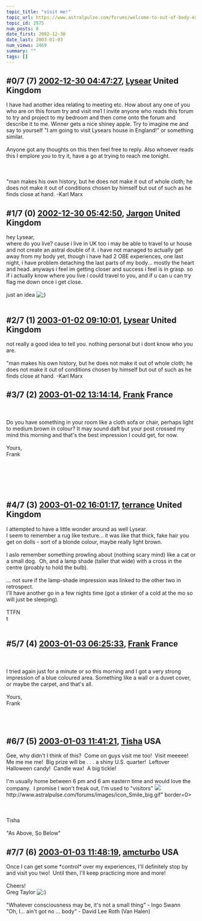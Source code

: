 ```yaml
---
topic_title: "visit me!"
topic_url: https://www.astralpulse.com/forums/welcome-to-out-of-body-experiences!/visit-me%21
topic_id: 2975
num_posts: 8
date_first: 2002-12-30
date_last: 2003-01-03
num_views: 2469
summary: ""
tags: []
---
```


## \#0/7 (7) [2002-12-30 04:47:27](https://www.astralpulse.com/forums/index.php?msg=118704), [Lysear](https://www.astralpulse.com/forums/profile/?u=1214) United Kingdom ##
<section>
I have had another idea relating to meeting etc. How about any one of you who are on this forum try and visit me1 I invite anyone who reads this forum to try and project to my bedroom and then come onto the forum and describe it to me. Winner gets a nice shiney apple. Try to imagine me and say to yourself "I am going to visit Lysears house in England!" or something similar.
<br>
<br>
Anyone got any thoughts on this then feel free to reply. Also whoever reads this I emplore you to try it, have a go at trying to reach me tonight.
<br>
<br>
<br>
<br>
"man makes his own history, but he does not make it out of whole cloth; he does not make it out of conditions chosen by himself but out of such as he finds close at hand. -Karl Marx
</section>

## \#1/7 (0) [2002-12-30 05:42:50](https://www.astralpulse.com/forums/index.php?msg=19420), [Jargon](https://www.astralpulse.com/forums/profile/?u=1648) United Kingdom ##
<section>
hey Lysear,
<br>
where do you live? cause i live in UK too i may be able to travel to ur house and not create an astral double of it. i have not managed to actually get away from my body yet, though i have had 2 OBE experiences, one last night, i have problem detaching the last parts of my body... mostly the heart and head. anyways i feel im getting closer and success i feel is in grasp. so if i actually know where you live i could travel to you, and if u can u can try flag me down once i get close.
<br>
<br>
just an idea
<img alt=";)" class="smiley" src="https://www.astralpulse.com/forums/Smileys/fugue/wink.png" title="Wink"/>
<br>
<br>
</section>

## \#2/7 (1) [2003-01-02 09:10:01](https://www.astralpulse.com/forums/index.php?msg=19526), [Lysear](https://www.astralpulse.com/forums/profile/?u=1214) United Kingdom ##
<section>
not really a good idea to tell you. nothing personal but i dont know who you are.
<br>
<br>
"man makes his own history, but he does not make it out of whole cloth; he does not make it out of conditions chosen by himself but out of such as he finds close at hand. -Karl Marx
</section>

## \#3/7 (2) [2003-01-02 13:14:14](https://www.astralpulse.com/forums/index.php?msg=19532), [Frank](https://www.astralpulse.com/forums/profile/?u=359) France ##
<section>
<br>
<br>
Do you have something in your room like a cloth sofa or chair, perhaps light to medium brown in colour? It may sound daft but your post crossed my mind this morning and that's the best impression I could get, for now.
<br>
<br>
Yours,
<br>
Frank
<br>
<br>
<br>
<br>
<br>
<br>
</section>

## \#4/7 (3) [2003-01-02 16:01:17](https://www.astralpulse.com/forums/index.php?msg=19543), [terrance](https://www.astralpulse.com/forums/profile/?u=1521) United Kingdom ##
<section>
I attempted to have a little wonder around as well Lysear.
<br>
I seem to remember a rug like texture... it was like that thick, fake hair you get on dolls - sort of a blonde colour, maybe really light brown.
<br>
<br>
I aslo remember something prowling about (nothing scary mind) like a cat or a small dog.  Oh, and a lamp shade (taller that wide) with a cross in the centre (proably to hold the bulb).
<br>
<br>
... not sure if the lamp-shade impression was linked to the other two in retrospect.
<br>
I'll have another go in a few nights time (got a stinker of a cold at the mo so will just be sleeping).
<br>
<br>
TTFN
<br>
t
<br>
<br>
</section>

## \#5/7 (4) [2003-01-03 06:25:33](https://www.astralpulse.com/forums/index.php?msg=19575), [Frank](https://www.astralpulse.com/forums/profile/?u=359) France ##
<section>
<br>
<br>
I tried again just for a minute or so this morning and I got a very strong impression of a blue coloured area. Something like a wall or a duvet cover, or maybe the carpet, and that's all.
<br>
<br>
Yours,
<br>
Frank
<br>
<br>
<br>
<br>
</section>

## \#6/7 (5) [2003-01-03 11:41:21](https://www.astralpulse.com/forums/index.php?msg=19586), [Tisha](https://www.astralpulse.com/forums/profile/?u=594) USA ##
<section>
Gee, why didn't I think of this?  Come on guys visit me too!  Visit meeeee!   Me me me me!  Big prize will be . . . a shiny U.S. quarter!  Leftover Halloween candy!  Candle wax!  A big tickle!
<br>
<br>
I'm usually home between 6 pm and 6 am eastern time and would love the company.  I promise I won't freak out, I'm used to "visitors"
<img class="bbc_link" href="http://www.astralpulse.com/forums/images/icon_Smile_big.gif" rel="noopener" src='"&lt;a' target="_blank"/>
http://www.astralpulse.com/forums/images/icon_Smile_big.gif" border=0&gt;
<br>
<br>
<br>
<br>
Tisha
<br>
<br>
"As Above, So Below"
</section>

## \#7/7 (6) [2003-01-03 11:48:19](https://www.astralpulse.com/forums/index.php?msg=19588), [amcturbo](https://www.astralpulse.com/forums/profile/?u=803) USA ##
<section>
Once I can get some *control* over my experiences, I'll definitely stop by and visit you two!  Until then, I'll keep practicing more and more!
<br>
<br>
Cheers!
<br>
Greg Taylor
<img alt=":)" class="smiley" src="https://www.astralpulse.com/forums/Smileys/fugue/smiley.png" title="Smiley"/>
<br>
<br>
"Whatever consciousness may be, it's not a small thing" - Ingo Swann
<br>
"Oh, I... ain't got no ... body" - David Lee Roth (Van Halen)
</section>